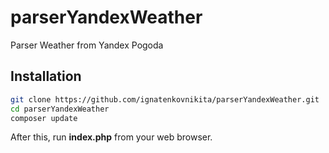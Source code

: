 # parserYandexWeather
Parser Weather from Yandex Pogoda


## Installation
```sh
git clone https://github.com/ignatenkovnikita/parserYandexWeather.git
cd parserYandexWeather
composer update
```
After this, run **index.php** from your web browser.
